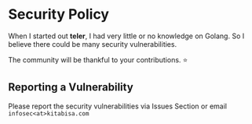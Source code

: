 # Security Policy
When I started out **teler**, I had very little or no knowledge on Golang. So I believe there could be many security vulnerabilities.

The community will be thankful to your contributions. :star:

## Reporting a Vulnerability

Please report the security vulnerabilities via Issues Section or email `infosec<at>kitabisa.com`

<!-- ## Past Security Vulnerabilities -->
